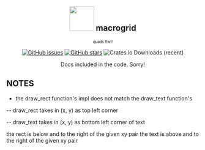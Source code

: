 <div align="center">
  
<h2>
<img src="https://github.com/user-attachments/assets/8d5d8178-e2ef-457a-92a2-decd0e9bac50" width="64px"/>
<span> macrogrid </span>
</h2>

<sub><sup>quads ftw!!</sup></sub>

[![GitHub issues](https://img.shields.io/github/issues/azazelcodes/mcbullet?color=red)]()
[![GitHub stars](https://img.shields.io/github/stars/azazelcodes/mcbullet)]()
![Crates.io Downloads (recent)](https://img.shields.io/crates/dr/macrogrid?logo=rust)

Docs included in the code. Sorry!
</div>

## NOTES

- the draw_rect function's impl does not match the draw_text function's

-- draw_rect takes in (x, y) as top left corner

-- draw_text takes in (x, y) as bottom left corner of text

the rect is below and to the right of the given xy pair
the text is above and to the right of the given xy pair
